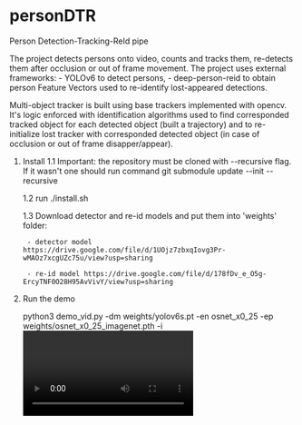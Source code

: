 # personDTR
Person Detection-Tracking-ReId pipe

The project detects persons onto video, counts and tracks them, re-detects them after occlusion or out of frame movement.
The project uses external frameworks:
    - YOLOv6 to detect persons,
    - deep-person-reid to obtain person Feature Vectors used to re-identify lost-appeared detections.

Multi-object tracker is built using base trackers implemented with opencv. It's logic enforced with identification algorithms used
to find corresponded tracked object for each detected object (built a trajectory) and
to re-initialize lost tracker with corresponded detected object (in case of occlusion or out of frame disapper/appear).

1. Install
    1.1 Important: the repository must be cloned with --recursive flag. If it wasn't one should run command 
        git submodule update --init --recursive
    
    1.2 run ./install.sh

    1.3 Download detector and re-id models and put them into 'weights' folder:
        
        - detector model https://drive.google.com/file/d/1UOjz7zbxqIovg3Pr-wMAOz7xcgUZc75u/view?usp=sharing
        
        - re-id model https://drive.google.com/file/d/178fDv_e_O5g-ErcyTNF0O28H95AvVivY/view?usp=sharing

2. Run the demo
    
    python3 demo_vid.py -dm weights/yolov6s.pt -en osnet_x0_25 -ep weights/osnet_x0_25_imagenet.pth -i <video filepath>

